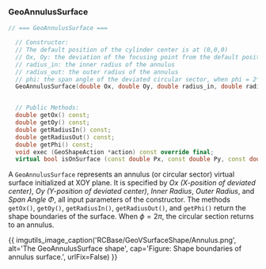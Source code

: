 ### GeoAnnulusSurface


```cpp
// === GeoAnnulusSurface === 

  // Constructor:
  // The default position of the cylinder center is at (0,0,0)
  // Ox, Oy: the deviation of the focusing point from the default position
  // radius_in: the inner radius of the annulus
  // radius_out: the outer radius of the annulus
  // phi: the span angle of the deviated circular sector, when phi = 2*PI, it is an annulus
  GeoAnnulusSurface(double Ox, double Oy, double radius_in, double radius_out, double phi);


  // Public Methods:
  double getOx() const;
  double getOy() const;
  double getRadiusIn() const;
  double getRadiusOut() const;
  double getPhi() const;
  void exec (GeoShapeAction *action) const override final;
  virtual bool isOnSurface (const double Px, const double Py, const double Pz, const GeoTrf::Transform3D & trans) const override final;
```

A `GeoAnnulusSurface` represents an annulus (or circular sector) virtual surface initialized at XOY plane. It is specified by *Ox (X-position of deviated center)*, *Oy (Y-position of deviated center)*, *Inner Radius*, *Outer Radius*, and  *Span Angle $\Phi$*, all input parameters of the constructor. The methods `getOx()`, `getOy()`, `getRadiusIn()`, `getRadiusOut()`, and `getPhi()` return the shape boundaries of the surface. When $\phi = 2\pi$, the circular section returns to an annulus.


{{ imgutils_image_caption('RCBase/GeoVSurfaceShape/Annulus.png', 
   alt='The GeoAnnulusSurface shape', 
   cap='Figure: Shape boundaries of annulus surface.',
   urlFix=False) 
}}
